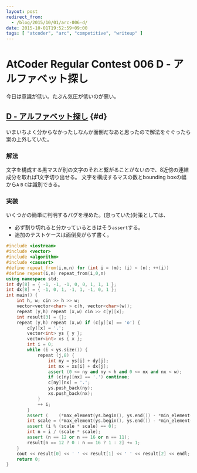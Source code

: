 ```yaml
---
layout: post
redirect_from:
  - /blog/2015/10/01/arc-006-d/
date: 2015-10-01T19:52:59+09:00
tags: [ "atcoder", "arc", "competitive", "writeup" ]
---
```


# AtCoder Regular Contest 006 D - アルファベット探し

今日は意識が低い。たぶん気圧が低いのが悪い。

<!-- more -->

## [D - アルファベット探し](https://beta.atcoder.jp/contests/arc006/tasks/arc006_4) {#d}

いまいちよく分からなかったしなんか面倒だなあと思ったので解法をぐぐったら案の上外していた。

### 解法

文字を構成する黒マスが別の文字のそれと繋がることがないので、8近傍の連結成分を取れば1文字切り出せる。
文字を構成するマスの数とbounding boxの幅から`A` `B` `C`は識別できる。

### 実装

いくつかの簡単に判明するバグを埋めた。(怠っていた)対策としては、

-   必ず割り切れると分かっているときはそう`assert`する。
-   追加のテストケースは面倒臭がらず書く。

``` c++
#include <iostream>
#include <vector>
#include <algorithm>
#include <cassert>
#define repeat_from(i,m,n) for (int i = (m); (i) < (n); ++(i))
#define repeat(i,n) repeat_from(i,0,n)
using namespace std;
int dy[8] = { -1, -1, -1, 0, 0, 1, 1, 1 };
int dx[8] = { -1, 0, 1, -1, 1, -1, 0, 1 };
int main() {
    int h, w; cin >> h >> w;
    vector<vector<char> > c(h, vector<char>(w));
    repeat (y,h) repeat (x,w) cin >> c[y][x];
    int result[3] = {};
    repeat (y,h) repeat (x,w) if (c[y][x] == 'o') {
        c[y][x] = '.';
        vector<int> ys { y };
        vector<int> xs { x };
        int i = 0;
        while (i < ys.size()) {
            repeat (j,8) {
                int ny = ys[i] + dy[j];
                int nx = xs[i] + dx[j];
                assert (0 <= ny and ny < h and 0 <= nx and nx < w);
                if (c[ny][nx] == '.') continue;
                c[ny][nx] = '.';
                ys.push_back(ny);
                xs.push_back(nx);
            }
            ++ i;
        }
        assert (    (*max_element(ys.begin(), ys.end()) - *min_element(ys.begin(), ys.end()) + 1) % 5 == 0);
        int scale = (*max_element(ys.begin(), ys.end()) - *min_element(ys.begin(), ys.end()) + 1) / 5;
        assert (i % (scale * scale) == 0);
        int n = i / (scale * scale);
        assert (n == 12 or n == 16 or n == 11);
        result[n == 12 ? 0 : n == 16 ? 1 : 2] += 1;
    }
    cout << result[0] << ' ' << result[1] << ' ' << result[2] << endl;
    return 0;
}
```
